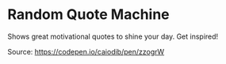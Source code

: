 # Random Quote Machine

Shows great motivational quotes to shine your day.
Get inspired!

Source: https://codepen.io/caiodib/pen/zzogrW
